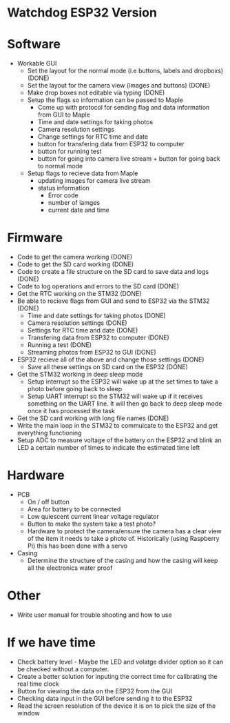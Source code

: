 # Watchdog ESP32 Version

# Software
- Workable GUI
   - Set the layout for the normal mode (i.e buttons, labels and dropboxs) (DONE)
   - Set the layout for the camera view (images and buttons) (DONE)
   - Make drop boxes not editable via typing (DONE)
   - Setup the flags so information can be passed to Maple
      - Come up with protocol for sending flag and data information from GUI to Maple
      - Time and date settings for taking photos
      - Camera resolution settings
      - Change settings for RTC time and date
      - button for transfering data from ESP32 to computer
      - button for running test
      - button for going into camera live stream + button for going back to normal mode
   - Setup flags to recieve data from Maple
      - updating images for camera live stream
      - status information
         - Error code
         - number of iamges
         - current date and time

# Firmware
- Code to get the camera working (DONE)
- Code to get the SD card working (DONE)
- Code to create a file structure on the SD card to save data and logs (DONE)
- Code to log operations and errors to the SD card (DONE)
- Get the RTC working on the STM32 (DONE)
- Be able to recieve flags from GUI and send to ESP32 via the STM32 (DONE)
   - Time and date settings for taking photos (DONE)
   - Camera resolution settings (DONE)
   - Settings for RTC time and date (DONE)
   - Transfering data from ESP32 to computer (DONE)
   - Running a test (DONE)
   - Streaming photos from ESP32 to GUI (DONE)
- ESP32 recieve all of the above and change those settings (DONE)
   - Save all these settings on SD card on the ESP32 (DONE)
- Get the STM32 working in deep sleep mode
   - Setup interrupt so the ESP32 will wake up at the set times to take a photo before going back to sleep
   - Setup UART interrupt so the STM32 will wake up if it receives something on the UART line. It will then
      go back to deep sleep mode once it has processed the task
- Get the SD card working with long file names (DONE)
- Write the main loop in the STM32 to commuicate to the ESP32 and get everything functioning
- Setup ADC to measure voltage of the battery on the ESP32 and blink an LED a certain number of times to indicate the
   estimated time left

# Hardware
- PCB
   - On / off button
   - Area for battery to be connected
   - Low quiescent current linear voltage regulator
   - Button to make the system take a test photo?
   - Hardware to protect the camera/ensure the camera has a clear view of the item it needs to take a photo of. Historically (using Raspberry Pi) this has been done with a servo
- Casing
   - Determine the structure of the casing and how the casing will keep all the electronics water proof

# Other
- Write user manual for trouble shooting and how to use

# If we have time
- Check battery level
      - Maybe the LED and volatge divider option so it can be checked without a computer.
- Create a better solution for inputing the correct time for calibrating the real time clock
- Button for viewing the data on the ESP32 from the GUI
- Checking data input in the GUI before sending it to the ESP32
- Read the screen resolution of the device it is on to pick the size of the window
